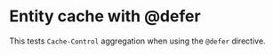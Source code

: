 # Entity cache with @defer

This tests `Cache-Control` aggregation when using the `@defer` directive.